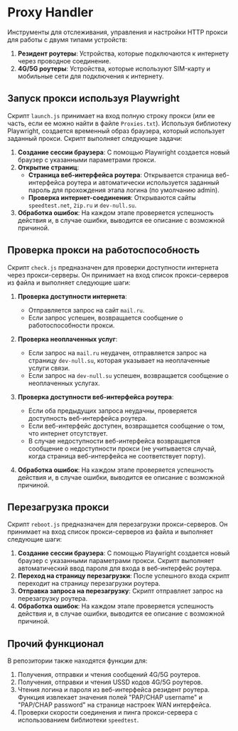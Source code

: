 # Proxy Handler

Инструменты для отслеживания, управления и настройки HTTP прокси для работы с двумя типами устройств:

1. **Резидент роутеры**: Устройства, которые подключаются к интернету через проводное соединение.
2. **4G/5G роутеры**: Устройства, которые используют SIM-карту и мобильные сети для подключения к интернету.

## Запуск прокси используя Playwright

Скрипт `launch.js` принимает на вход полную строку прокси (или ее часть, если ее можно найти в файле `Proxies.txt`). Используя библиотеку Playwright, создается временный образ браузера, который использует заданный прокси. Скрипт выполняет следующие задачи:

1. **Создание сессии браузера**: С помощью Playwright создается новый браузер с указанными параметрами прокси.
2. **Открытие страниц**:
   - **Страница веб-интерфейса роутера**: Открывается страница веб-интерфейса роутера и автоматически используется заданный пароль для прохождения этапа логина (по умолчанию admin).
   - **Проверка интернет-соединения**: Открываются сайты `speedtest.net`, `2ip.ru` и `dev-null.su`.
4. **Обработка ошибок**: На каждом этапе проверяется успешность действия и, в случае ошибки, выводится ее описание с возможной причиной.

## Проверка прокси на работоспособность

Скрипт `check.js` предназначен для проверки доступности интернета через прокси-серверы. Он принимает на вход список прокси-серверов из файла и выполняет следующие шаги:

1. **Проверка доступности интернета**:
   - Отправляется запрос на сайт `mail.ru`.
   - Если запрос успешен, возвращается сообщение о работоспособности прокси.
   
2. **Проверка неоплаченных услуг**:
   - Если запрос на `mail.ru` неудачен, отправляется запрос на страницу `dev-null.su`, которая указывает на неоплаченные услуги связи.
   - Если запрос на `dev-null.su` успешен, возвращается сообщение о неоплаченных услугах.

3. **Проверка доступности веб-интерфейса роутера**:
   - Если оба предыдущих запроса неудачны, проверяется доступность веб-интерфейса роутера.
   - Если веб-интерфейс доступен, возвращается сообщение о том, что интернет отсутствует.
   - В случае недоступности веб-интерфейса возвращается сообщение о недоступности прокси (не учитывается случай, когда страница веб-интерфейса не соответствует порту).
  
4. **Обработка ошибок**: На каждом этапе проверяется успешность действия и, в случае ошибки, выводится ее описание с возможной причиной.

## Перезагрузка прокси

Скрипт `reboot.js` предназначен для перезагрузки прокси-серверов. Он принимает на вход список прокси-серверов из файла и выполняет следующие шаги:

1. **Создание сессии браузера**: С помощью Playwright создается новый браузер с указанными параметрами прокси. Скрипт выполняет автоматический ввод пароля для входа в веб-интерфейс роутера.
2. **Переход на страницу перезагрузки**: После успешного входа скрипт переходит на страницу перезагрузки роутера.
3. **Отправка запроса на перезагрузку**: Скрипт отправляет запрос на перезагрузку роутера.
4. **Обработка ошибок**: На каждом этапе проверяется успешность действия и, в случае ошибки, выводится ее описание с возможной причиной.

## Прочий функционал

В репозитории также находятся функции для:
1. Получения, отправки и чтения сообщений 4G/5G роутеров.
2. Получения, отправки и чтения USSD кодов 4G/5G роутеров.
3. Чтения логина и пароля из веб-интерфейса резидент роутера. Функция извлекает значения полей "PAP/CHAP username" и "PAP/CHAP password" на странице настроек WAN интерфейса.
4. Проверки скорости соединения и пинга прокси-сервера с использованием библиотеки `speedtest`.
